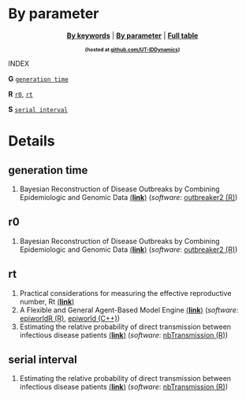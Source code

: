 By parameter
================

<div align="center">

<a style="font-weight:bold;" href="by-keyword.md">By keywords<a> \|
<a style="font-weight:bold;" href="by-parameter.md">By parameter<a> \|
<a style="font-weight:bold;" href="full-table.md">Full table<a>
<p style="font-size:10px;font-weight:bold;">
(hosted at
<a href="https://github.com/UT-IDDynamics/wepidemics" target="_blank">github.com/UT-IDDynamics</a>)
</p>

</div>

INDEX

**G** [`generation time`](#generation-time)

**R** [`r0`](#r0), [`rt`](#rt)

**S** [`serial interval`](#serial-interval)

# Details

## generation time

1.  Bayesian Reconstruction of Disease Outbreaks by Combining
    Epidemiologic and Genomic Data [(**link**)](entries/outbreaker2.md)
    (*software*: [outbreaker2
    (R)](https://CRAN.R-project.org/package=outbreaker2))

## r0

1.  Bayesian Reconstruction of Disease Outbreaks by Combining
    Epidemiologic and Genomic Data [(**link**)](entries/outbreaker2.md)
    (*software*: [outbreaker2
    (R)](https://CRAN.R-project.org/package=outbreaker2))

## rt

1.  Practical considerations for measuring the effective reproductive
    number, Rt [(**link**)](entries/effective-rep-number.md)
2.  A Flexible and General Agent-Based Model Engine
    [(**link**)](entries/epiworld.md) (*software*: [epiworldR
    (R)](https://github.com/UofUEpi/epiworldR), [epiworld
    (C++)](https://github.com/UofUEpi/epiworld))
3.  Estimating the relative probability of direct transmission between
    infectious disease patients [(**link**)](entries/nbTransmission.md)
    (*software*: [nbTransmission
    (R)](https://CRAN.R-project.org/package=nbTransmission))

## serial interval

1.  Estimating the relative probability of direct transmission between
    infectious disease patients [(**link**)](entries/nbTransmission.md)
    (*software*: [nbTransmission
    (R)](https://CRAN.R-project.org/package=nbTransmission))
